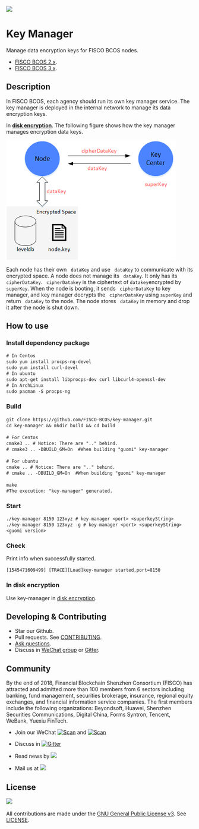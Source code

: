 ![](https://github.com/FISCO-BCOS/FISCO-BCOS/raw/master/docs/images/FISCO_BCOS_Logo.svg?sanitize=true)

# Key Manager

Manage data encryption keys for FISCO BCOS nodes.
- [FISCO BCOS 2.x](https://fisco-bcos-documentation.readthedocs.io/zh_CN/latest/docs/introduction.html).
- [FISCO BCOS 3.x](https://fisco-bcos-doc.readthedocs.io/zh-cn/latest/docs/tutorial/air/storage_security.html#).

## Description

In FISCO BCOS, each agency should run its own key manager service. The key manager is deployed in the internal network to manage its data encryption keys.

In [**disk encryption**](https://fisco-bcos-documentation.readthedocs.io/zh_CN/latest/docs/design/features/storage_security.html). The following figure shows how the key manager manages encryption data keys. 

![](docs/imgs/framework.png)

Each node has their own ``` dataKey``` and use ``` dataKey``` to communicate with its encrypted space. A node does not manage its ``` dataKey```. It only has its ``` cipherDataKey```. ``` cipherDatakey``` is the ciphertext of ``` datakey ```encrypted by ``` superKey```.  When the node is booting, it sends ``` cipherDataKey``` to key manager, and key manager decrypts the ``` cipherDataKey```  using ``` superKey ``` and return ``` dataKey``` to the node. The node stores ``` dataKey``` in memory and drop it after the node is shut down.

## How to use

### Install dependency package

```shell
# In Centos
sudo yum install procps-ng-devel
sudo yum install curl-devel
# In ubuntu
sudo apt-get install libprocps-dev curl libcurl4-openssl-dev
# In ArchLinux
sudo pacman -S procps-ng
```

### Build

```shell
git clone https://github.com/FISCO-BCOS/key-manager.git
cd key-manager && mkdir build && cd build

# For Centos
cmake3 .. # Notice: There are ".." behind. 
# cmake3 .. -DBUILD_GM=On  #When building "guomi" key-manager

# For ubuntu
cmake .. # Notice: There are ".." behind. 
# cmake .. -DBUILD_GM=On  #When building "guomi" key-manager

make
#The execution: "key-manager" generated.
```

### Start

``` shell
./key-manager 8150 123xyz # key-manager <port> <superkeyString>
./key-manager 8150 123xyz -g # key-manager <port> <superkeyString> <guomi version>
```

### Check

Print info when successfully started.

```log
[1545471609499] [TRACE][Load]key-manager started,port=8150
```

### In disk encryption
Use key-manager in [disk encryption](https://fisco-bcos-documentation.readthedocs.io/zh_CN/latest/docs/manual/storage_security.html).


## Developing & Contributing
- Star our Github.
- Pull requests. See [CONTRIBUTING](CONTRIBUTING.md).
- [Ask questions](https://github.com/FISCO-BCOS/web3sdk/issues).
- Discuss in [WeChat group](https://github.com/FISCO-BCOS/FISCO-BCOS-DOC/blob/release-2.0/images/community/WeChatQR.jpg)  or [Gitter](https://gitter.im/fisco-bcos/Lobby).

## Community

By the end of 2018, Financial Blockchain Shenzhen Consortium (FISCO) has attracted and admitted more than 100 members from 6 sectors including banking, fund management, securities brokerage, insurance, regional equity exchanges, and financial information service companies. The first members include the following organizations: Beyondsoft, Huawei, Shenzhen Securities Communications, Digital China, Forms Syntron, Tencent, WeBank, Yuexiu FinTech.

- Join our WeChat [![Scan](https://img.shields.io/badge/style-Scan_QR_Code-green.svg?logo=wechat&longCache=false&style=social&label=Group)](https://github.com/FISCO-BCOS/FISCO-BCOS-DOC/blob/release-2.0/images/community/WeChatQR.jpg) and [![Scan](https://img.shields.io/badge/style-Scan_QR_Code-green.svg?logo=wechat&longCache=false&style=social&label=Official%20accounts)](https://github.com/FISCO-BCOS/FISCO-BCOS-DOC/blob/release-2.0/images/community/OfficialAccountsQR.jpg) 

- Discuss in [![Gitter](https://img.shields.io/badge/style-on_gitter-green.svg?logo=gitter&longCache=false&style=social&label=Chat)](https://gitter.im/fisco-bcos/Lobby) 

- Read news by [![](https://img.shields.io/twitter/url/http/shields.io.svg?style=social&label=Follow@FiscoBcos)](https://twitter.com/FiscoBcos)

- Mail us at [![](https://img.shields.io/twitter/url/http/shields.io.svg?logo=Gmail&style=social&label=service@fisco.com.cn)](mailto:service@fisco.com.cn)

## License

![](https://img.shields.io/github/license/FISCO-BCOS/key-manager.svg)

All contributions are made under the [GNU General Public License v3](https://www.gnu.org/licenses/gpl-3.0.en.html). See [LICENSE](LICENSE).
